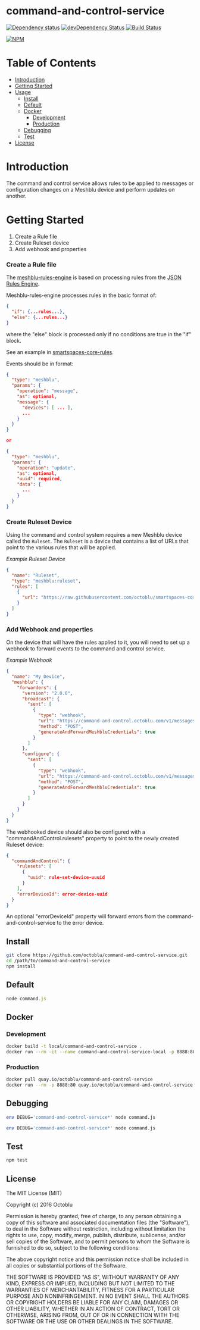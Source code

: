 # command-and-control-service

[![Dependency status](http://img.shields.io/david/octoblu/command-and-control-service.svg?style=flat)](https://david-dm.org/octoblu/command-and-control-service)
[![devDependency Status](http://img.shields.io/david/dev/octoblu/command-and-control-service.svg?style=flat)](https://david-dm.org/octoblu/command-and-control-service#info=devDependencies)
[![Build Status](http://img.shields.io/travis/octoblu/command-and-control-service.svg?style=flat)](https://travis-ci.org/octoblu/command-and-control-service)

[![NPM](https://nodei.co/npm/command-and-control-service.svg?style=flat)](https://npmjs.org/package/command-and-control-service)

# Table of Contents

* [Introduction](#introduction)
* [Getting Started](#getting-started)
* [Usage](#usage)
  * [Install](#install)
  * [Default](#default)
  * [Docker](#docker)
    * [Development](#development)
    * [Production](#production)
  * [Debugging](#debugging)
  * [Test](#test)
* [License](#license)

# Introduction

The command and control service allows rules to be applied to messages or configuration changes
on a Meshblu device and perform updates on another.

# Getting Started

1. Create a Rule file
1. Create Ruleset device
1. Add webhook and properties

### Create a Rule file

The [meshblu-rules-engine](https://github.com/octoblu/meshblu-rules-engine) is based on processing rules from
the [JSON Rules Engine](https://github.com/cachecontrol/json-rules-engine).

Meshblu-rules-engine processes rules in the basic format of:

```json
{
  "if": {...rules...},
  "else": {...rules...}
}
```

where the "else" block is processed only if no conditions are true in the "if" block.

See an example in [smartspaces-core-rules](https://github.com/octoblu/smartspaces-core-rules/blob/master/hue-button-start-meeting-or-skype/action.json).

Events should be in format:

```json
{
  "type": "meshblu",
  "params": {
    "operation": "message",
    "as": optional,
    "message": {
      "devices": [ ... ],
      ...
    }
  }
}

or

{
  "type": "meshblu",
  "params": {
    "operation": "update",
    "as": optional,
    "uuid": required,
    "data": {
      ...
    }
  }
}  
```

### Create Ruleset Device
Using the command and control system requires a new Meshblu device called the `Ruleset`. The `Ruleset`
is a device that contains a list of URLs that point to the various rules that will be applied.

*Example Ruleset Device*
```json
{
  "name": "Ruleset",
  "type": "meshblu:ruleset",
  "rules": [
    {
      "url": "https://raw.githubusercontent.com/octoblu/smartspaces-core-rules/master/hue-button-start-meeting-or-skype/action.json"
    }
  ]
}
```

### Add Webhook and properties

On the device that will have the rules applied to it, you will need to set up a webhook to forward events to the command and control service.

*Example Webhook*
```json
{
  "name": "My Device",
  "meshblu": {
    "forwarders": {
      "version": "2.0.0",
      "broadcast": {
        "sent": [
          {
            "type": "webhook",
            "url": "https://command-and-control.octoblu.com/v1/messages",
            "method": "POST",
            "generateAndForwardMeshbluCredentials": true
          }
        ]
      },
      "configure": {
        "sent": [
          {
            "type": "webhook",
            "url": "https://command-and-control.octoblu.com/v1/messages",
            "method": "POST",
            "generateAndForwardMeshbluCredentials": true
          }
        ]
      }
    }
  }
}
```

The webhooked device should also be configured with a "commandAndControl.rulesets" property to point to the newly created Ruleset device:

```json
{
  "commandAndControl": {
    "rulesets": [
      {
        "uuid": rule-set-device-uuuid
      }
    ],
    "errorDeviceId": error-device-uuid
  }
}
```

An optional "errorDeviceId" property will forward errors from the command-and-control-service to the error device.

## Install

```bash
git clone https://github.com/octoblu/command-and-control-service.git
cd /path/to/command-and-control-service
npm install
```

## Default

```javascript
node command.js
```

## Docker

### Development

```bash
docker build -t local/command-and-control-service .
docker run --rm -it --name command-and-control-service-local -p 8888:80 local/command-and-control-service
```

### Production

```bash
docker pull quay.io/octoblu/command-and-control-service
docker run --rm -p 8888:80 quay.io/octoblu/command-and-control-service
```

## Debugging

```bash
env DEBUG='command-and-control-service*' node command.js
```

```bash
env DEBUG='command-and-control-service*' node command.js
```

## Test

```bash
npm test
```

## License

The MIT License (MIT)

Copyright (c) 2016 Octoblu

Permission is hereby granted, free of charge, to any person obtaining a copy
of this software and associated documentation files (the "Software"), to deal
in the Software without restriction, including without limitation the rights
to use, copy, modify, merge, publish, distribute, sublicense, and/or sell
copies of the Software, and to permit persons to whom the Software is
furnished to do so, subject to the following conditions:

The above copyright notice and this permission notice shall be included in all
copies or substantial portions of the Software.

THE SOFTWARE IS PROVIDED "AS IS", WITHOUT WARRANTY OF ANY KIND, EXPRESS OR
IMPLIED, INCLUDING BUT NOT LIMITED TO THE WARRANTIES OF MERCHANTABILITY,
FITNESS FOR A PARTICULAR PURPOSE AND NONINFRINGEMENT. IN NO EVENT SHALL THE
AUTHORS OR COPYRIGHT HOLDERS BE LIABLE FOR ANY CLAIM, DAMAGES OR OTHER
LIABILITY, WHETHER IN AN ACTION OF CONTRACT, TORT OR OTHERWISE, ARISING FROM,
OUT OF OR IN CONNECTION WITH THE SOFTWARE OR THE USE OR OTHER DEALINGS IN THE
SOFTWARE.
